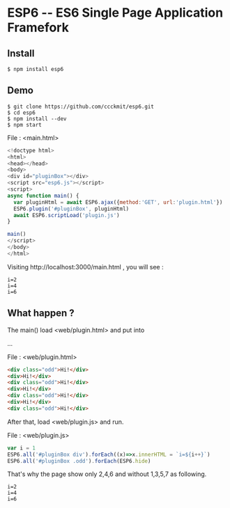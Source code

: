 # ESP6 -- ES6 Single Page Application Framefork

## Install

```
$ npm install esp6
```

## Demo

```
$ git clone https://github.com/ccckmit/esp6.git
$ cd esp6
$ npm install --dev
$ npm start
```

File : <main.html>

```js
<!doctype html>
<html>
<head></head>
<body>
<div id="pluginBox"></div>
<script src="esp6.js"></script>
<script>
async function main() {
  var pluginHtml = await ESP6.ajax({method:'GET', url:'plugin.html'})
  ESP6.plugin('#pluginBox', pluginHtml)
  await ESP6.scriptLoad('plugin.js')
}

main()
</script>
</body>
</html>
```

Visiting http://localhost:3000/main.html , you will see :

```
i=2
i=4
i=6
```

## What happen ?

The main() load <web/plugin.html> and put into <div id="pluginBox">...</div>

File : <web/plugin.html>

```html
<div class="odd">Hi!</div>
<div>Hi!</div>
<div class="odd">Hi!</div>
<div>Hi!</div>
<div class="odd">Hi!</div>
<div>Hi!</div>
<div class="odd">Hi!</div>
```

After that, load <web/plugin.js> and run.

File : <web/plugin.js>

```js
var i = 1
ESP6.all('#pluginBox div').forEach((x)=>x.innerHTML = `i=${i++}`)
ESP6.all('#pluginBox .odd').forEach(ESP6.hide)
```

That's why the page show only 2,4,6 and without 1,3,5,7 as following.

```
i=2
i=4
i=6
```
